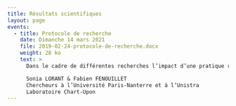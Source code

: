 ```yaml
---
title: Résultats scientifiques
layout: page
events:
  - title: Protocole de recherche
    date: Dimanche 14 mars 2021
    file: 2019-02-24-protocole-de-recherche.docx
    weight: 28 ko
    text: >
      Dans le cadre de différentes recherches l’impact d’une pratique régulière de la musique a permis d’établir un certain nombre d’effets positifs. En effet, on peut observer d’une part un impact sur le développement des compétences psychosociales et émotionnelles de l’enfant (Hedge, 2017; Majno, 2017; Reeh, 2017; Waleckx, 2017), d’autre part un impact sur le développement cognitif de l’enfant (Bigand & Tillmann, 2015 ; Ferreri, 2017 ; Rochette, Moussard, & Bigand, 2014 ; Swaminathan, Schellenberg, & Khalil, 2017 ; Trainor, 2017), mais aussi un impact sur les fonctions exécutives (Fauvel, Groussard, Desgranges, & Platel, 2012 ; Jaschke, Honing, & Scherder, 2018).

      Sonia LORANT & Fabien FENOUILLET
      Chercheurs à l’Université Paris-Nanterre et à l’Unistra
      Laboratoire Chart-Upon
---
```

